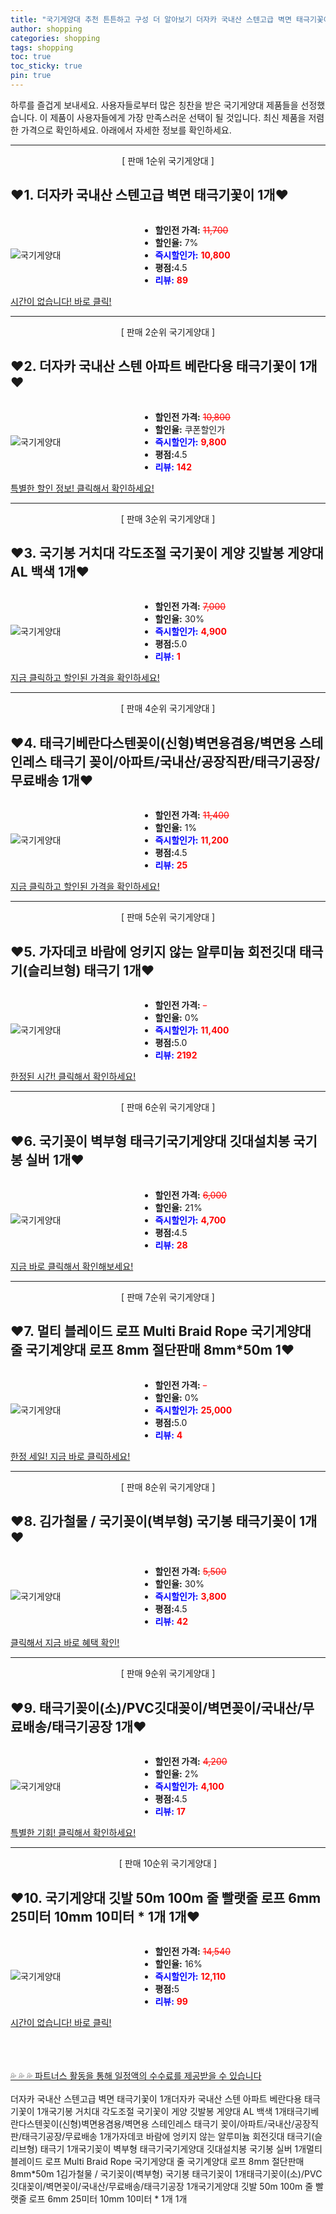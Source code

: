 ```yaml
---
title: "국기게양대 추천 튼튼하고 구성 더 알아보기 더자카 국내산 스텐고급 벽면 태극기꽃이"
author: shopping
categories: shopping
tags: shopping
toc: true
toc_sticky: true
pin: true
---
```

하루를 즐겁게 보내세요. 사용자들로부터 많은 칭찬을 받은 국기게양대 제품들을 선정했습니다. 이 제품이 사용자들에게 가장 만족스러운 선택이 될 것입니다. 최신 제품을 저렴한 가격으로 확인하세요. 아래에서 자세한 정보를 확인하세요.

---
<p class="toplist" style="margin: 0 auto; display: block; width: fit-content;">[ 판매 1순위 국기게양대 ]</p>

<h2><strong>❤️1. 더자카 국내산 스텐고급 벽면 태극기꽃이 1개❤️</strong></h2>

<div style="display: flex; align-items: center;">
    <div style="flex: 0.4;">
        <img src="https://thumbnail6.coupangcdn.com/thumbnails/remote/230x230ex/image/retail/images/2016/08/01/22/0/c5f7f6a1-5aba-4404-abe4-32d064013fe2.jpg" alt="국기게양대" style="max-width: 100%;">
    </div>
    <div style="flex: 0.6; margin-left: 10px;">
        <ul>
            <li><strong>할인전 가격:</strong> <del style="color: red;">11,700</del></li>
            <li><strong>할인율:</strong> 7%</li>
            <li><span style='color:blue'><strong>즉시할인가:</strong></span> <span style='color:red'><strong>10,800</strong></span></li>
            <li><strong>평점:</strong>4.5</li>
            <li><span style='color:blue'><strong>리뷰:</strong></span> <span style='color:red'><strong>89</strong></span></li>
        </ul>
    </div>
</div>
<div class="center">
    <a href="https://selin100587001.github.io?lptag=AF9450613&subid=githubio&pageKey=5943843&traceid=V0-153&itemId=26664824&vendorItemId=3039216751" class="myButton">
        시간이 없습니다! 바로 클릭!
    </a>
</div>


---
<p class="toplist" style="margin: 0 auto; display: block; width: fit-content;">[ 판매 2순위 국기게양대 ]</p>

<h2><strong>❤️2. 더자카 국내산 스텐 아파트 베란다용 태극기꽃이 1개❤️</strong></h2>

<div style="display: flex; align-items: center;">
    <div style="flex: 0.4;">
        <img src="https://thumbnail7.coupangcdn.com/thumbnails/remote/230x230ex/image/retail/images/2016/08/01/22/6/0b330adc-c82d-4d6a-9a57-21a3c4c7e3bd.jpg" alt="국기게양대" style="max-width: 100%;">
    </div>
    <div style="flex: 0.6; margin-left: 10px;">
        <ul>
            <li><strong>할인전 가격:</strong> <del style="color: red;">10,800</del></li>
            <li><strong>할인율:</strong> 쿠폰할인가</li>
            <li><span style='color:blue'><strong>즉시할인가:</strong></span> <span style='color:red'><strong>9,800</strong></span></li>
            <li><strong>평점:</strong>4.5</li>
            <li><span style='color:blue'><strong>리뷰:</strong></span> <span style='color:red'><strong>142</strong></span></li>
        </ul>
    </div>
</div>
<div class="center">
    <a href="https://selin100587001.github.io?lptag=AF9450613&subid=githubio&pageKey=5943844&traceid=V0-153&itemId=26664825&vendorItemId=3039216753" class="myButton">
        특별한 할인 정보! 클릭해서 확인하세요!
    </a>
</div>


---
<p class="toplist" style="margin: 0 auto; display: block; width: fit-content;">[ 판매 3순위 국기게양대 ]</p>

<h2><strong>❤️3. 국기봉 거치대 각도조절 국기꽃이 게양 깃발봉 게양대 AL 백색 1개❤️</strong></h2>

<div style="display: flex; align-items: center;">
    <div style="flex: 0.4;">
        <img src="https://thumbnail6.coupangcdn.com/thumbnails/remote/230x230ex/image/vendor_inventory/534e/50de3649cf45e1169768f5dceaa03d398d03f647ec43376a4bc3de8bfd6c.jpg" alt="국기게양대" style="max-width: 100%;">
    </div>
    <div style="flex: 0.6; margin-left: 10px;">
        <ul>
            <li><strong>할인전 가격:</strong> <del style="color: red;">7,000</del></li>
            <li><strong>할인율:</strong> 30%</li>
            <li><span style='color:blue'><strong>즉시할인가:</strong></span> <span style='color:red'><strong>4,900</strong></span></li>
            <li><strong>평점:</strong>5.0</li>
            <li><span style='color:blue'><strong>리뷰:</strong></span> <span style='color:red'><strong>1</strong></span></li>
        </ul>
    </div>
</div>
<div class="center">
    <a href="https://selin100587001.github.io?lptag=AF9450613&subid=githubio&pageKey=7152766143&traceid=V0-153&itemId=17985732404&vendorItemId=85157346947" class="myButton">
        지금 클릭하고 할인된 가격을 확인하세요!
    </a>
</div>


---
<p class="toplist" style="margin: 0 auto; display: block; width: fit-content;">[ 판매 4순위 국기게양대 ]</p>

<h2><strong>❤️4. 태극기베란다스텐꽂이(신형)벽면용겸용/벽면용 스테인레스 태극기 꽂이/아파트/국내산/공장직판/태극기공장/무료배송 1개❤️</strong></h2>

<div style="display: flex; align-items: center;">
    <div style="flex: 0.4;">
        <img src="https://thumbnail10.coupangcdn.com/thumbnails/remote/230x230ex/image/vendor_inventory/f280/e747521cdaf9fab8caac635c95bbcc413aa37e15f0ffbabb8f7572a4a652.jpg" alt="국기게양대" style="max-width: 100%;">
    </div>
    <div style="flex: 0.6; margin-left: 10px;">
        <ul>
            <li><strong>할인전 가격:</strong> <del style="color: red;">11,400</del></li>
            <li><strong>할인율:</strong> 1%</li>
            <li><span style='color:blue'><strong>즉시할인가:</strong></span> <span style='color:red'><strong>11,200</strong></span></li>
            <li><strong>평점:</strong>4.5</li>
            <li><span style='color:blue'><strong>리뷰:</strong></span> <span style='color:red'><strong>25</strong></span></li>
        </ul>
    </div>
</div>
<div class="center">
    <a href="https://selin100587001.github.io?lptag=AF9450613&subid=githubio&pageKey=4882423315&traceid=V0-153&itemId=6358458855&vendorItemId=73653734221" class="myButton">
        지금 클릭하고 할인된 가격을 확인하세요!
    </a>
</div>


---
<p class="toplist" style="margin: 0 auto; display: block; width: fit-content;">[ 판매 5순위 국기게양대 ]</p>

<h2><strong>❤️5. 가자데코 바람에 엉키지 않는 알루미늄 회전깃대 태극기(슬리브형) 태극기 1개❤️</strong></h2>

<div style="display: flex; align-items: center;">
    <div style="flex: 0.4;">
        <img src="https://thumbnail7.coupangcdn.com/thumbnails/remote/230x230ex/image/vendor_inventory/e392/73259c0be79eb2c4f0fe6168f8f1267a48f42adadbc26bd4499078d8f62f.jpg" alt="국기게양대" style="max-width: 100%;">
    </div>
    <div style="flex: 0.6; margin-left: 10px;">
        <ul>
            <li><strong>할인전 가격:</strong> <del style="color: red;">-</del></li>
            <li><strong>할인율:</strong> 0%</li>
            <li><span style='color:blue'><strong>즉시할인가:</strong></span> <span style='color:red'><strong>11,400</strong></span></li>
            <li><strong>평점:</strong>5.0</li>
            <li><span style='color:blue'><strong>리뷰:</strong></span> <span style='color:red'><strong>2192</strong></span></li>
        </ul>
    </div>
</div>
<div class="center">
    <a href="https://selin100587001.github.io?lptag=AF9450613&subid=githubio&pageKey=42617780&traceid=V0-153&itemId=154392610&vendorItemId=3005322794" class="myButton">
        한정된 시간! 클릭해서 확인하세요!
    </a>
</div>


---
<p class="toplist" style="margin: 0 auto; display: block; width: fit-content;">[ 판매 6순위 국기게양대 ]</p>

<h2><strong>❤️6. 국기꽂이 벽부형 태극기국기게양대 깃대설치봉 국기봉 실버 1개❤️</strong></h2>

<div style="display: flex; align-items: center;">
    <div style="flex: 0.4;">
        <img src="https://thumbnail9.coupangcdn.com/thumbnails/remote/230x230ex/image/vendor_inventory/7865/f813cf1c3175ac838ccd7b8b9bcbf5a3d18bbdad4833b30c7c7add0e4385.jpg" alt="국기게양대" style="max-width: 100%;">
    </div>
    <div style="flex: 0.6; margin-left: 10px;">
        <ul>
            <li><strong>할인전 가격:</strong> <del style="color: red;">6,000</del></li>
            <li><strong>할인율:</strong> 21%</li>
            <li><span style='color:blue'><strong>즉시할인가:</strong></span> <span style='color:red'><strong>4,700</strong></span></li>
            <li><strong>평점:</strong>4.5</li>
            <li><span style='color:blue'><strong>리뷰:</strong></span> <span style='color:red'><strong>28</strong></span></li>
        </ul>
    </div>
</div>
<div class="center">
    <a href="https://selin100587001.github.io?lptag=AF9450613&subid=githubio&pageKey=5573762074&traceid=V0-153&itemId=8886202854&vendorItemId=86440897441" class="myButton">
        지금 바로 클릭해서 확인해보세요!
    </a>
</div>


---
<p class="toplist" style="margin: 0 auto; display: block; width: fit-content;">[ 판매 7순위 국기게양대 ]</p>

<h2><strong>❤️7. 멀티 블레이드 로프 Multi Braid Rope 국기게양대 줄 국기계양대 로프 8mm 절단판매 8mm*50m 1❤️</strong></h2>

<div style="display: flex; align-items: center;">
    <div style="flex: 0.4;">
        <img src="https://thumbnail8.coupangcdn.com/thumbnails/remote/230x230ex/image/vendor_inventory/78d6/4141edd097fb1af5c02ee0e37cbc3f716a55054fad3808c33d18fe2148e5.jpg" alt="국기게양대" style="max-width: 100%;">
    </div>
    <div style="flex: 0.6; margin-left: 10px;">
        <ul>
            <li><strong>할인전 가격:</strong> <del style="color: red;">-</del></li>
            <li><strong>할인율:</strong> 0%</li>
            <li><span style='color:blue'><strong>즉시할인가:</strong></span> <span style='color:red'><strong>25,000</strong></span></li>
            <li><strong>평점:</strong>5.0</li>
            <li><span style='color:blue'><strong>리뷰:</strong></span> <span style='color:red'><strong>4</strong></span></li>
        </ul>
    </div>
</div>
<div class="center">
    <a href="https://selin100587001.github.io?lptag=AF9450613&subid=githubio&pageKey=5955089745&traceid=V0-153&itemId=10657425972&vendorItemId=77938270346" class="myButton">
        한정 세일! 지금 바로 클릭하세요!
    </a>
</div>


---
<p class="toplist" style="margin: 0 auto; display: block; width: fit-content;">[ 판매 8순위 국기게양대 ]</p>

<h2><strong>❤️8. 김가철물 / 국기꽂이(벽부형) 국기봉 태극기꽂이 1개❤️</strong></h2>

<div style="display: flex; align-items: center;">
    <div style="flex: 0.4;">
        <img src="https://thumbnail7.coupangcdn.com/thumbnails/remote/230x230ex/image/vendor_inventory/ae05/71da37f7c7b77259aee3e6f007c385e32ebda11d0ec4e26a4221b3df0fb1.jpg" alt="국기게양대" style="max-width: 100%;">
    </div>
    <div style="flex: 0.6; margin-left: 10px;">
        <ul>
            <li><strong>할인전 가격:</strong> <del style="color: red;">5,500</del></li>
            <li><strong>할인율:</strong> 30%</li>
            <li><span style='color:blue'><strong>즉시할인가:</strong></span> <span style='color:red'><strong>3,800</strong></span></li>
            <li><strong>평점:</strong>4.5</li>
            <li><span style='color:blue'><strong>리뷰:</strong></span> <span style='color:red'><strong>42</strong></span></li>
        </ul>
    </div>
</div>
<div class="center">
    <a href="https://selin100587001.github.io?lptag=AF9450613&subid=githubio&pageKey=7622079090&traceid=V0-153&itemId=20210652924&vendorItemId=71023652620" class="myButton">
        클릭해서 지금 바로 혜택 확인!
    </a>
</div>


---
<p class="toplist" style="margin: 0 auto; display: block; width: fit-content;">[ 판매 9순위 국기게양대 ]</p>

<h2><strong>❤️9. 태극기꽂이(소)/PVC깃대꽂이/벽면꽂이/국내산/무료배송/태극기공장 1개❤️</strong></h2>

<div style="display: flex; align-items: center;">
    <div style="flex: 0.4;">
        <img src="https://thumbnail10.coupangcdn.com/thumbnails/remote/230x230ex/image/vendor_inventory/2cab/10b039c39625fa8d11aa9d304a05f3de57a5d7d0ea4a47b6a75de9263109.jpg" alt="국기게양대" style="max-width: 100%;">
    </div>
    <div style="flex: 0.6; margin-left: 10px;">
        <ul>
            <li><strong>할인전 가격:</strong> <del style="color: red;">4,200</del></li>
            <li><strong>할인율:</strong> 2%</li>
            <li><span style='color:blue'><strong>즉시할인가:</strong></span> <span style='color:red'><strong>4,100</strong></span></li>
            <li><strong>평점:</strong>4.5</li>
            <li><span style='color:blue'><strong>리뷰:</strong></span> <span style='color:red'><strong>17</strong></span></li>
        </ul>
    </div>
</div>
<div class="center">
    <a href="https://selin100587001.github.io?lptag=AF9450613&subid=githubio&pageKey=5183754466&traceid=V0-153&itemId=7176291263&vendorItemId=74467923687" class="myButton">
        특별한 기회! 클릭해서 확인하세요!
    </a>
</div>


---
<p class="toplist" style="margin: 0 auto; display: block; width: fit-content;">[ 판매 10순위 국기게양대 ]</p>

<h2><strong>❤️10. 국기게양대 깃발 50m 100m 줄 빨랫줄 로프 6mm 25미터 10mm 10미터 * 1개 1개❤️</strong></h2>

<div style="display: flex; align-items: center;">
    <div style="flex: 0.4;">
        <img src="https://thumbnail8.coupangcdn.com/thumbnails/remote/230x230ex/image/vendor_inventory/620a/274649aac091bd0f235a9739adfb3bccde1c0f4a30313bddbf79fa56297e.jpeg" alt="국기게양대" style="max-width: 100%;">
    </div>
    <div style="flex: 0.6; margin-left: 10px;">
        <ul>
            <li><strong>할인전 가격:</strong> <del style="color: red;">14,540</del></li>
            <li><strong>할인율:</strong> 16%</li>
            <li><span style='color:blue'><strong>즉시할인가:</strong></span> <span style='color:red'><strong>12,110</strong></span></li>
            <li><strong>평점:</strong>5</li>
            <li><span style='color:blue'><strong>리뷰:</strong></span> <span style='color:red'><strong>99</strong></span></li>
        </ul>
    </div>
</div>
<div class="center">
    <a href="https://selin100587001.github.io?lptag=AF9450613&subid=githubio&pageKey=8085628488&traceid=V0-153&itemId=22816314667&vendorItemId=90776305732" class="myButton">
        시간이 없습니다! 바로 클릭!
    </a>
</div>

<br><br><br>[💦 💦 💦 파트너스 활동을 통해 일정액의 수수료를 제공받을 수 있습니다](https://link.coupang.com/a/bcpT2c)<br><br>더자카 국내산 스텐고급 벽면 태극기꽃이 1개더자카 국내산 스텐 아파트 베란다용 태극기꽃이 1개국기봉 거치대 각도조절 국기꽃이 게양 깃발봉 게양대 AL 백색 1개태극기베란다스텐꽂이(신형)벽면용겸용/벽면용 스테인레스 태극기 꽂이/아파트/국내산/공장직판/태극기공장/무료배송 1개가자데코 바람에 엉키지 않는 알루미늄 회전깃대 태극기(슬리브형) 태극기 1개국기꽂이 벽부형 태극기국기게양대 깃대설치봉 국기봉 실버 1개멀티 블레이드 로프 Multi Braid Rope 국기게양대 줄 국기계양대 로프 8mm 절단판매 8mm*50m 1김가철물 / 국기꽂이(벽부형) 국기봉 태극기꽂이 1개태극기꽂이(소)/PVC깃대꽂이/벽면꽂이/국내산/무료배송/태극기공장 1개국기게양대 깃발 50m 100m 줄 빨랫줄 로프 6mm 25미터 10mm 10미터 * 1개 1개